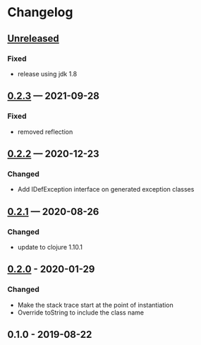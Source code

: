 # Changelog

## [Unreleased]
### Fixed
- release using jdk 1.8

## [0.2.3] — 2021-09-28
### Fixed
- removed reflection

## [0.2.2] — 2020-12-23
### Changed
- Add IDefException interface on generated exception classes

## [0.2.1] — 2020-08-26
### Changed
- update to clojure 1.10.1

## [0.2.0] - 2020-01-29
### Changed
- Make the stack trace start at the point of instantiation
- Override toString to include the class name

## 0.1.0 - 2019-08-22

[0.2.0]: https://github.com/redplanetlabs/defexception/compare/0.1.0...0.2.0
[0.2.1]: https://github.com/redplanetlabs/defexception/compare/0.2.0...0.2.1
[0.2.2]: https://github.com/redplanetlabs/defexception/compare/0.2.1...0.2.2
[0.2.3]: https://github.com/redplanetlabs/defexception/compare/0.2.2...0.2.3
[Unreleased]: https://github.com/redplanetlabs/defexception/compare/0.2.3...HEAD
